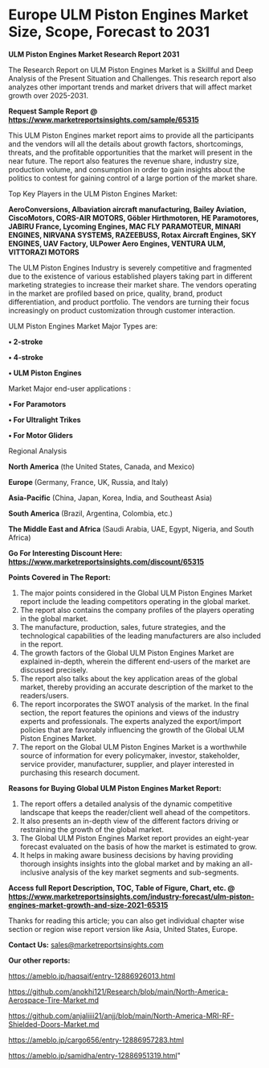 # Europe ULM Piston Engines Market Size, Scope, Forecast to 2031

<strong>ULM Piston Engines Market Research Report 2031</strong>

The Research Report on ULM Piston Engines Market is a Skillful and Deep Analysis of the Present Situation and Challenges. This research report also analyzes other important trends and market drivers that will affect market growth over 2025-2031.

<strong>Request Sample Report @ <a href=https://www.marketreportsinsights.com/sample/65315>https://www.marketreportsinsights.com/sample/65315</a></strong>

This ULM Piston Engines market report aims to provide all the participants and the vendors will all the details about growth factors, shortcomings, threats, and the profitable opportunities that the market will present in the near future. The report also features the revenue share, industry size, production volume, and consumption in order to gain insights about the politics to contest for gaining control of a large portion of the market share.

Top Key Players in the ULM Piston Engines Market:

<strong>AeroConversions, Albaviation aircraft manufacturing, Bailey Aviation, CiscoMotors, CORS-AIR MOTORS, Göbler Hirthmotoren, HE Paramotores, JABIRU France, Lycoming Engines, MAC FLY PARAMOTEUR, MINARI ENGINES, NIRVANA SYSTEMS, RAZEEBUSS, Rotax Aircraft Engines, SKY ENGINES, UAV Factory, ULPower Aero Engines, VENTURA ULM, VITTORAZI MOTORS</strong>

The ULM Piston Engines Industry is severely competitive and fragmented due to the existence of various established players taking part in different marketing strategies to increase their market share. The vendors operating in the market are profiled based on price, quality, brand, product differentiation, and product portfolio. The vendors are turning their focus increasingly on product customization through customer interaction.

ULM Piston Engines Market Major Types are:

<strong>• 2-stroke

• 4-stroke

• ULM Piston Engines</strong>

Market Major end-user applications :

<strong>• For Paramotors

• For Ultralight Trikes

• For Motor Gliders</strong>

Regional Analysis

</u><strong><b>North America</b></strong> (the United States, Canada, and Mexico)

<strong><b>Europe </b></strong>(Germany, France, UK, Russia, and Italy)

<strong><b>Asia-Pacific</b></strong> (China, Japan, Korea, India, and Southeast Asia)

<strong><b>South America</b></strong> (Brazil, Argentina, Colombia, etc.)

<strong><b>The Middle East and Africa</b></strong> (Saudi Arabia, UAE, Egypt, Nigeria, and South Africa)

<strong>Go For Interesting Discount Here: <a href=https://www.marketreportsinsights.com/discount/65315>https://www.marketreportsinsights.com/discount/65315</a></strong>

<strong>Points Covered in The Report:</strong>
<ol>
  <li>The major points considered in the Global ULM Piston Engines Market report include the leading competitors operating in the global market.</li>
  <li>The report also contains the company profiles of the players operating in the global market.</li>
  <li>The manufacture, production, sales, future strategies, and the technological capabilities of the leading manufacturers are also included in the report.</li>
  <li>The growth factors of the Global ULM Piston Engines Market are explained in-depth, wherein the different end-users of the market are discussed precisely.</li>
  <li>The report also talks about the key application areas of the global market, thereby providing an accurate description of the market to the readers/users.</li>
  <li>The report incorporates the SWOT analysis of the market. In the final section, the report features the opinions and views of the industry experts and professionals. The experts analyzed the export/import policies that are favorably influencing the growth of the Global ULM Piston Engines Market.</li>
  <li>The report on the Global ULM Piston Engines Market is a worthwhile source of information for every policymaker, investor, stakeholder, service provider, manufacturer, supplier, and player interested in purchasing this research document.</li>
</ol>
<strong>Reasons for Buying Global ULM Piston Engines Market Report:</strong>

<ol>
  <li>The report offers a detailed analysis of the dynamic competitive landscape that keeps the reader/client well ahead of the competitors.</li>
  <li>It also presents an in-depth view of the different factors driving or restraining the growth of the global market.</li>
  <li>The Global ULM Piston Engines Market report provides an eight-year forecast evaluated on the basis of how the market is estimated to grow.</li>
  <li>It helps in making aware business decisions by having providing thorough insights insights into the global market and by making an all-inclusive analysis of the key market segments and sub-segments.</li>
</ol>
<strong>Access full Report Description, TOC, Table of Figure, Chart, etc. @ <a href=https://www.marketreportsinsights.com/industry-forecast/ulm-piston-engines-market-growth-and-size-2021-65315>https://www.marketreportsinsights.com/industry-forecast/ulm-piston-engines-market-growth-and-size-2021-65315</a></strong>


Thanks for reading this article; you can also get individual chapter wise section or region wise report version like Asia, United States, Europe.

<strong>Contact Us:</strong>
sales@marketreportsinsights.com

<strong>Our other reports:</strong>

<a href=https://ameblo.jp/haqsaif/entry-12886926013.html>https://ameblo.jp/haqsaif/entry-12886926013.html</a>

<a href=https://github.com/anokhi121/Research/blob/main/North-America-Aerospace-Tire-Market.md>https://github.com/anokhi121/Research/blob/main/North-America-Aerospace-Tire-Market.md</a>

<a href=https://github.com/anjaliiii21/anjj/blob/main/North-America-MRI-RF-Shielded-Doors-Market.md>https://github.com/anjaliiii21/anjj/blob/main/North-America-MRI-RF-Shielded-Doors-Market.md</a>

<a href=https://ameblo.jp/cargo656/entry-12886957283.html>https://ameblo.jp/cargo656/entry-12886957283.html</a>

<a href=https://ameblo.jp/samidha/entry-12886951319.html>https://ameblo.jp/samidha/entry-12886951319.html</a>"

